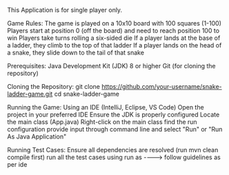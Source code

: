 This Application is for single player only.

Game Rules:
The game is played on a 10x10 board with 100 squares (1-100)
Players start at position 0 (off the board) and need to reach position 100 to win
Players take turns rolling a six-sided die
If a player lands at the base of a ladder, they climb to the top of that ladder
If a player lands on the head of a snake, they slide down to the tail of that snake

Prerequisites: 
Java Development Kit (JDK) 8 or higher
Git (for cloning the repository)

Cloning the Repository:
git clone https://github.com/your-username/snake-ladder-game.git
cd snake-ladder-game

Running the Game:
Using an IDE (IntelliJ, Eclipse, VS Code)
Open the project in your preferred IDE
Ensure the JDK is properly configured
Locate the main class (App.java)
Right-click on the main class find the run configuration provide input through command line  and select "Run" or "Run As Java Application"

Running Test Cases:
Ensure all dependencies are resolved (run mvn clean compile first)
run all the test cases using run as ----> follow guidelines as per ide

